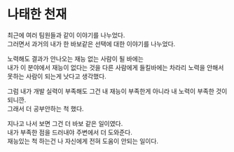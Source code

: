 # 나태한 천재

최근에 여러 팀원들과 같이 이야기를 나누었다.  
그러면서 과거의 내가 한 바보같은 선택에 대한 이야기를 나누었다.  

노력해도 결과가 안나오는 재능 없는 사람이 될 바에는  
내가 이 분야에서 재능이 없다는 것을 다른 사람에게 들킬바에는
차라리 노력을 안해서 못하는 사람이 되는게 낫다고 생각했다.  
 
그럼 내가 개발 실력이 부족해도 그건 내 재능이 부족한게 아니라 내 노력이 부족한 것이 되니깐.  
그래서 더 공부안하는 척 했다.  
  
지나고 나서 보면 그건 더 바보 같은 일이였다.  
내가 부족한 점을 드러내야 주변에서 더 도와준다.  
재능있는 척 하는건 나 자신에게 전혀 도움이 안되는 일이다.